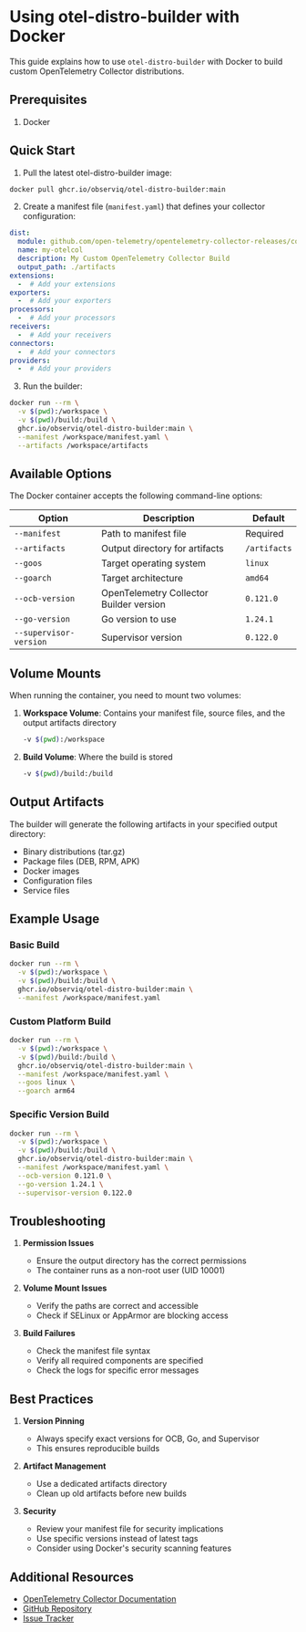 # Using otel-distro-builder with Docker

This guide explains how to use `otel-distro-builder` with Docker to build custom OpenTelemetry Collector distributions.

## Prerequisites

1. Docker

## Quick Start

1. Pull the latest otel-distro-builder image:

```bash
docker pull ghcr.io/observiq/otel-distro-builder:main
```

2. Create a manifest file (`manifest.yaml`) that defines your collector configuration:

```yaml
dist:
  module: github.com/open-telemetry/opentelemetry-collector-releases/core
  name: my-otelcol
  description: My Custom OpenTelemetry Collector Build
  output_path: ./artifacts
extensions:
  -  # Add your extensions
exporters:
  -  # Add your exporters
processors:
  -  # Add your processors
receivers:
  -  # Add your receivers
connectors:
  -  # Add your connectors
providers:
  -  # Add your providers
```

3. Run the builder:

```bash
docker run --rm \
  -v $(pwd):/workspace \
  -v $(pwd)/build:/build \
  ghcr.io/observiq/otel-distro-builder:main \
  --manifest /workspace/manifest.yaml \
  --artifacts /workspace/artifacts
```

## Available Options

The Docker container accepts the following command-line options:

| Option                 | Description                             | Default      |
| ---------------------- | --------------------------------------- | ------------ |
| `--manifest`           | Path to manifest file                   | Required     |
| `--artifacts`          | Output directory for artifacts          | `/artifacts` |
| `--goos`               | Target operating system                 | `linux`      |
| `--goarch`             | Target architecture                     | `amd64`      |
| `--ocb-version`        | OpenTelemetry Collector Builder version | `0.121.0`    |
| `--go-version`         | Go version to use                       | `1.24.1`     |
| `--supervisor-version` | Supervisor version                      | `0.122.0`    |

## Volume Mounts

When running the container, you need to mount two volumes:

1. **Workspace Volume**: Contains your manifest file, source files, and the output artifacts directory

   ```bash
   -v $(pwd):/workspace
   ```

2. **Build Volume**: Where the build is stored
   ```bash
   -v $(pwd)/build:/build
   ```

## Output Artifacts

The builder will generate the following artifacts in your specified output directory:

- Binary distributions (tar.gz)
- Package files (DEB, RPM, APK)
- Docker images
- Configuration files
- Service files

## Example Usage

### Basic Build

```bash
docker run --rm \
  -v $(pwd):/workspace \
  -v $(pwd)/build:/build \
  ghcr.io/observiq/otel-distro-builder:main \
  --manifest /workspace/manifest.yaml
```

### Custom Platform Build

```bash
docker run --rm \
  -v $(pwd):/workspace \
  -v $(pwd)/build:/build \
  ghcr.io/observiq/otel-distro-builder:main \
  --manifest /workspace/manifest.yaml \
  --goos linux \
  --goarch arm64
```

### Specific Version Build

```bash
docker run --rm \
  -v $(pwd):/workspace \
  -v $(pwd)/build:/build \
  ghcr.io/observiq/otel-distro-builder:main \
  --manifest /workspace/manifest.yaml \
  --ocb-version 0.121.0 \
  --go-version 1.24.1 \
  --supervisor-version 0.122.0
```

## Troubleshooting

1. **Permission Issues**

   - Ensure the output directory has the correct permissions
   - The container runs as a non-root user (UID 10001)

2. **Volume Mount Issues**

   - Verify the paths are correct and accessible
   - Check if SELinux or AppArmor are blocking access

3. **Build Failures**
   - Check the manifest file syntax
   - Verify all required components are specified
   - Check the logs for specific error messages

## Best Practices

1. **Version Pinning**

   - Always specify exact versions for OCB, Go, and Supervisor
   - This ensures reproducible builds

2. **Artifact Management**

   - Use a dedicated artifacts directory
   - Clean up old artifacts before new builds

3. **Security**
   - Review your manifest file for security implications
   - Use specific versions instead of latest tags
   - Consider using Docker's security scanning features

## Additional Resources

- [OpenTelemetry Collector Documentation](https://opentelemetry.io/docs/collector/)
- [GitHub Repository](https://github.com/observiq/otel-distro-builder)
- [Issue Tracker](https://github.com/observiq/otel-distro-builder/issues)
